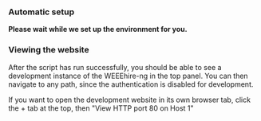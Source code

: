 ### Automatic setup

**Please wait while we set up the environment for you.**  

### Viewing the website

After the script has run successfully, you should be able to see a development instance of the WEEEhire-ng in the top panel. You can then navigate to any path, since the authentication is disabled for development.  

If you want to open the development website in its own browser tab, click the + tab at the top, then "View HTTP port 80 on Host 1"
